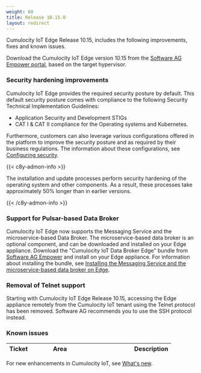 ```yaml
---
weight: 60
title: Release 10.15.0
layout: redirect
---
```


Cumulocity IoT Edge Release 10.15, includes the following improvements, fixes and known issues.

Download the Cumulocity IoT Edge version 10.15 from the [Software AG Empower portal](https://empower.softwareag.com), based on the target hypervisor.

### Security hardening improvements

Cumulocity IoT Edge provides the required security posture by default. This default security posture comes with compliance to the following Security Technical Implementation Guidelines:

- Application Security and Development STIGs
- CAT I & CAT II compliance for the Operating systems and Kubernetes.

Furthermore, customers can also leverage various configurations offered in the platform to improve the security posture and as required by their business regulations. The information about these configurations, see [Configuring security](https://cumulocity.com/guides/edge/configuration/#configuring-security).

{{< c8y-admon-info >}}

The installation and update processes perform security hardening of the operating system and other components.
As a result, these processes take approximately 50% longer than in earlier versions.

{{< /c8y-admon-info >}}

### Support for Pulsar-based Data Broker

Cumulocity IoT Edge now supports the Messaging Service and the microservice-based Data Broker. The microservice-based data broker is an optional component, and can be downloaded and installed on your Edge appliance. Download the "Cumulocity IoT Data Broker Edge" bundle from [Software AG Empower](https://empower.softwareag.com/) and install on your Edge appliance. For information about installing the bundle, see [Installing the Messaging Service and the microservice-based data broker on Edge](https://cumulocity.com/guides/10.15.0/edge/databroker/#databroker-edge).

### Removal of Telnet support

Starting with Cumulocity IoT Edge Release 10.15, accessing the Edge appliance remotely from the Cumulocity IoT tenant using the Telnet protocol has been removed. Software AG recommends you to use the SSH protocol instead.

### Known issues

|<div style="width:100px">Ticket</div>|<div style="width:200px">Area</div>|Description
|:---|:---|:---


For new enhancements in Cumulocity IoT, see [What's new](/release-10-15-0/whatsnew-10-15-0/).
